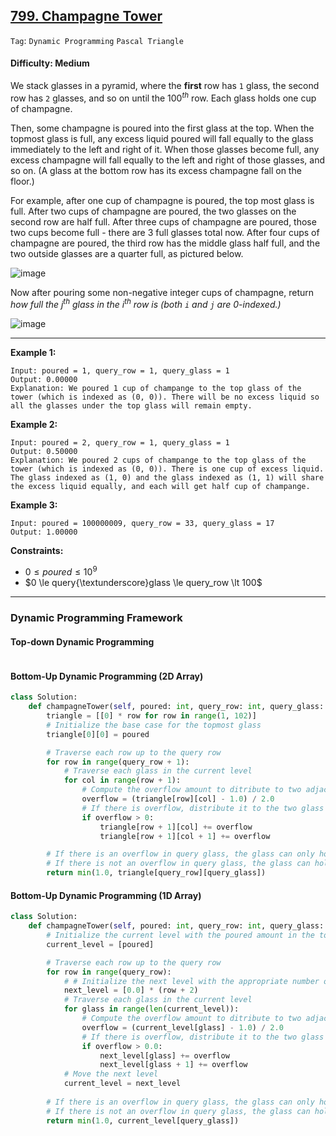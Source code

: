 ## [799. Champagne Tower](https://leetcode.com/problems/champagne-tower)

```Tag```: ```Dynamic Programming``` ```Pascal Triangle```

#### Difficulty: Medium

We stack glasses in a pyramid, where the __first__ row has ```1``` glass, the second row has ```2``` glasses, and so on until the $100^{th}$ row.  Each glass holds one cup of champagne.

Then, some champagne is poured into the first glass at the top.  When the topmost glass is full, any excess liquid poured will fall equally to the glass immediately to the left and right of it.  When those glasses become full, any excess champagne will fall equally to the left and right of those glasses, and so on.  (A glass at the bottom row has its excess champagne fall on the floor.)

For example, after one cup of champagne is poured, the top most glass is full.  After two cups of champagne are poured, the two glasses on the second row are half full.  After three cups of champagne are poured, those two cups become full - there are 3 full glasses total now.  After four cups of champagne are poured, the third row has the middle glass half full, and the two outside glasses are a quarter full, as pictured below.

![image](https://s3-lc-upload.s3.amazonaws.com/uploads/2018/03/09/tower.png)

Now after pouring some non-negative integer cups of champagne, return _how full the j<sup>th</sup> glass in the i<sup>th</sup> row is (both ```i``` and ```j``` are 0-indexed.)_

![image](https://github.com/quananhle/Python/assets/35042430/2cb37a28-dee4-4566-bc1e-d515dbf1682c)

---

__Example 1:__
```
Input: poured = 1, query_row = 1, query_glass = 1
Output: 0.00000
Explanation: We poured 1 cup of champange to the top glass of the tower (which is indexed as (0, 0)). There will be no excess liquid so all the glasses under the top glass will remain empty.
```

__Example 2:__
```
Input: poured = 2, query_row = 1, query_glass = 1
Output: 0.50000
Explanation: We poured 2 cups of champange to the top glass of the tower (which is indexed as (0, 0)). There is one cup of excess liquid. The glass indexed as (1, 0) and the glass indexed as (1, 1) will share the excess liquid equally, and each will get half cup of champange.
```

__Example 3:__
```
Input: poured = 100000009, query_row = 33, query_glass = 17
Output: 1.00000
```

__Constraints:__

- $0 \le poured \le 10^{9}$
- $0 \le query{\textunderscore}glass \le query_row \lt 100$

---

### Dynamic Programming Framework

#### Top-down Dynamic Programming

```Python

```

#### Bottom-Up Dynamic Programming (2D Array)

```Python
class Solution:
    def champagneTower(self, poured: int, query_row: int, query_glass: int) -> float:
        triangle = [[0] * row for row in range(1, 102)]
        # Initialize the base case for the topmost glass
        triangle[0][0] = poured

        # Traverse each row up to the query row
        for row in range(query_row + 1):
            # Traverse each glass in the current level
            for col in range(row + 1):
                # Compute the overflow amount to ditribute to two adjacent glasses
                overflow = (triangle[row][col] - 1.0) / 2.0
                # If there is overflow, distribute it to the two glass directly under the current glass
                if overflow > 0:
                    triangle[row + 1][col] += overflow
                    triangle[row + 1][col + 1] += overflow

        # If there is an overflow in query glass, the glass can only hold at most a full cup of champagne or 1.0
        # If there is not an overflow in query glass, the glass can hold from 0.0 <= poured < 1.0
        return min(1.0, triangle[query_row][query_glass])
```

#### Bottom-Up Dynamic Programming (1D Array)

```Python
class Solution:
    def champagneTower(self, poured: int, query_row: int, query_glass: int) -> float:
        # Initialize the current level with the poured amount in the top glass
        current_level = [poured]

        # Traverse each row up to the query row
        for row in range(query_row):
            # # Initialize the next level with the appropriate number of glasses for the current row
            next_level = [0.0] * (row + 2)
            # Traverse each glass in the current level
            for glass in range(len(current_level)):
                # Compute the overflow amount to ditribute to two adjacent glasses
                overflow = (current_level[glass] - 1.0) / 2.0
                # If there is overflow, distribute it to the two glass directly under the current glass
                if overflow > 0.0:
                    next_level[glass] += overflow
                    next_level[glass + 1] += overflow
            # Move the next level
            current_level = next_level
        
        # If there is an overflow in query glass, the glass can only hold at most a full cup of champagne or 1.0
        # If there is not an overflow in query glass, the glass can hold from 0.0 <= poured < 1.0
        return min(1.0, current_level[query_glass])
```
